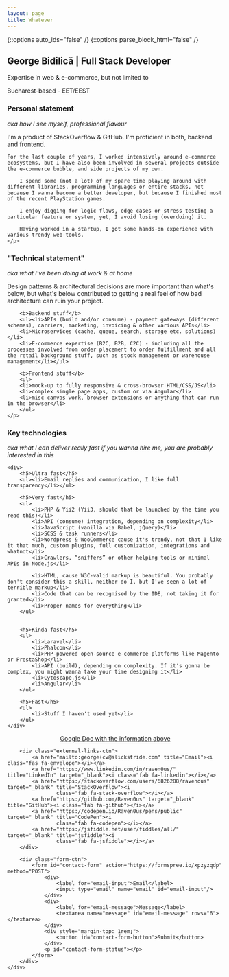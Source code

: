 ```yaml
---
layout: page
title: Whatever
---
```


{::options auto_ids="false" /}
{::options parse_block_html="false" /}


<section class="container" id="main-header">
    <div class="intro">
        <h1>George Bidilică | Full Stack Developer</h1>
        <p>Expertise in web & e-commerce, but not limited to</p>
        <p>Bucharest-based - EET/EEST</p>
    </div>
</section>

<section class="container">
    <h3>Personal statement</h3>
    <i>aka how I see myself, professional flavour</i>
    <p>I'm a product of StackOverflow & GitHub. I'm proficient in both, backend and frontend.
    
    For the last couple of years, I worked intensively around e-commerce ecosystems, but I have also been involved in several projects outside the e-commerce bubble, and side projects of my own.
        
        I spend some (not a lot) of my spare time playing around with different libraries, programming languages or entire stacks, not because I wanna become a better developer, but because I finished most of the recent PlayStation games.
        
        I enjoy digging for logic flaws, edge cases or stress testing a particular feature or system, yet, I avoid losing (overdoing) it.
        
        Having worked in a startup, I got some hands-on experience with various trendy web tools.
    </p>
</section>

<section class="container">
    <h3>"Technical statement"</h3>
    <i>aka what I've been doing at work & at home</i>
    <p>Design patterns & architectural decisions are more important than what's below, but what's below contributed to getting a real feel of how bad architecture can ruin your project.

        <b>Backend stuff</b>
        <ul><li>APIs (build and/or consume) - payment gateways (different schemes), carriers, marketing, invoicing & other various APIs</li>
        <li>Microservices (cache, queue, search, storage etc. solutions)</li>
        <li>E-commerce expertise (B2C, B2B, C2C) - including all the processes involved from order placement to order fulfillment and all the retail background stuff, such as stock management or warehouse management</li></ul>

        <b>Frontend stuff</b>
        <ul>
        <li>mock-up to fully responsive & cross-browser HTML/CSS/JS</li>
        <li>complex single page apps, custom or via Angular</li>
        <li>misc canvas work, browser extensions or anything that can run in the browser</li>
        </ul>
    </p>
</section>

<section class="container">
    <h3>Key technologies</h3>
    <i>aka what I can deliver really fast</i>
    <i>if you wanna hire me, you are probably interested in this</i>

    <div>
        <h5>Ultra fast</h5>
        <ul><li>Email replies and communication, I like full transparency</li></ul>

        <h5>Very fast</h5>
        <ul>
            <li>PHP & Yii2 (Yii3, should that be launched by the time you read this)</li>
            <li>API (consume) integration, depending on complexity</li>
            <li>JavaScript (vanilla via Babel, jQuery)</li>
            <li>SCSS & task runners</li>
            <li>Wordpress & WooCommerce cause it's trendy, not that I like it that much, custom plugins, full customization, integrations and whatnot</li>
            <li>Crawlers, “sniffers” or other helping tools or minimal APIs in Node.js</li>

            <li>HTML, cause W3C-valid markup is beautiful. You probably don't consider this a skill, neither do I, but I've seen a lot of terrible markup</li>
            <li>Code that can be recognised by the IDE, not taking it for granted</li>
            <li>Proper names for everything</li>
        </ul>


        <h5>Kinda fast</h5>
        <ul>
            <li>Laravel</li>
            <li>Phalcon</li>
            <li>PHP-powered open-source e-commerce platforms like Magento or PrestaShop</li>
            <li>API (build), depending on complexity. If it's gonna be complex, you might wanna take your time designing it</li>
            <li>Cytoscape.js</li>
            <li>Angular</li>
        </ul>

        <h5>Fast</h5>
        <ul>
            <li>Stuff I haven't used yet</li>
        </ul>
    </div>
</section>


<section id="outro-ctn">
    <div class="outro">
        <div style="text-align: center; display: block;">
            <a href="https://docs.google.com/document/d/1jh8ZfnlIhLcR0RYrJPlBlpRslXPTTHwxLmw1FiLQRZw/edit?usp=sharing" target="_blank">Google Doc with the information above</a>
        </div>
        
        <div class="external-links-ctn">
            <a href="mailto:george+cv@slickstride.com" title="Email"><i class="fas fa-envelope"></i></a>
            <a href="https://www.linkedin.com/in/raven0us/" title="LinkedIn" target="_blank"><i class="fab fa-linkedin"></i></a>
            <a href="https://stackoverflow.com/users/6826288/ravenous" target="_blank" title="StackOverflow"><i
                    class="fab fa-stack-overflow"></i></a>
            <a href="https://github.com/Raven0us" target="_blank" title="GitHub"><i class="fab fa-github"></i></a>
            <a href="https://codepen.io/Raven0us/pens/public" target="_blank" title="CodePen"><i
                    class="fab fa-codepen"></i></a>
            <a href="https://jsfiddle.net/user/fiddles/all/" target="_blank" title="jsfiddle"><i
                    class="fab fa-jsfiddle"></i></a>
        </div>

        <div class="form-ctn">
            <form id="contact-form" action="https://formspree.io/xpzyzqdp" method="POST">
                <div>
                    <label for="email-input">Email</label>
                    <input type="email" name="email" id="email-input"/>
                </div>
                <div>
                    <label for="email-message">Message</label>
                    <textarea name="message" id="email-message" rows="6"></textarea>
                </div>
                <div style="margin-top: 1rem;">
                    <button id="contact-form-button">Submit</button>
                </div>
                <p id="contact-form-status"></p>
            </form>
        </div>
    </div>
</section>